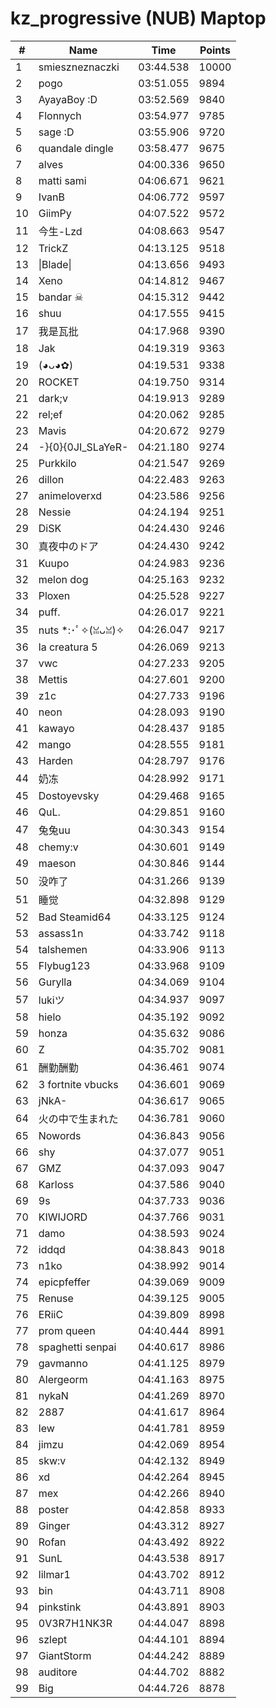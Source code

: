 # kz_progressive (NUB) Maptop

|  # | Name | Time | Points |
|-------------- | -------------- | -------------- | -------------- | 
| 1 | smieszneznaczki | 03:44.538 | 10000 | 
| 2 | pogo | 03:51.055 | 9894 | 
| 3 | AyayaBoy :D | 03:52.569 | 9840 | 
| 4 | Flonnych | 03:54.977 | 9785 | 
| 5 | sage :D | 03:55.906 | 9720 | 
| 6 | quandale dingle | 03:58.477 | 9675 | 
| 7 | alves | 04:00.336 | 9650 | 
| 8 | matti sami | 04:06.671 | 9621 | 
| 9 | IvanB | 04:06.772 | 9597 | 
| 10 | GiimPy | 04:07.522 | 9572 | 
| 11 | 今生-Lzd | 04:08.663 | 9547 | 
| 12 | TrickZ | 04:13.125 | 9518 | 
| 13 | \|Blade\| | 04:13.656 | 9493 | 
| 14 | Xeno | 04:14.812 | 9467 | 
| 15 | bandar ☠ | 04:15.312 | 9442 | 
| 16 | shuu | 04:17.555 | 9415 | 
| 17 | 我是瓦批 | 04:17.968 | 9390 | 
| 18 | Jak | 04:19.319 | 9363 | 
| 19 | (◕ᴗ◕✿) | 04:19.531 | 9338 | 
| 20 | ROCKET | 04:19.750 | 9314 | 
| 21 | dark;v | 04:19.913 | 9289 | 
| 22 | rel;ef | 04:20.062 | 9285 | 
| 23 | Mavis | 04:20.672 | 9279 | 
| 24 | -}{0}{0JI_SLaYeR- | 04:21.180 | 9274 | 
| 25 | Purkkilo | 04:21.547 | 9269 | 
| 26 | dillon | 04:22.483 | 9263 | 
| 27 | animeloverxd | 04:23.586 | 9256 | 
| 28 | Nessie | 04:24.194 | 9251 | 
| 29 | DiSK | 04:24.430 | 9246 | 
| 30 | 真夜中のドア | 04:24.430 | 9242 | 
| 31 | Kuupo | 04:24.983 | 9236 | 
| 32 | melon dog | 04:25.163 | 9232 | 
| 33 | Ploxen | 04:25.528 | 9227 | 
| 34 | puff. | 04:26.017 | 9221 | 
| 35 | nuts *:･ﾟ✧(ꈍᴗꈍ)✧ | 04:26.047 | 9217 | 
| 36 | la creatura 5 | 04:26.069 | 9213 | 
| 37 | vwc | 04:27.233 | 9205 | 
| 38 | Mettis | 04:27.601 | 9200 | 
| 39 | z1c | 04:27.733 | 9196 | 
| 40 | neon | 04:28.093 | 9190 | 
| 41 | kawayo | 04:28.437 | 9185 | 
| 42 | mango | 04:28.555 | 9181 | 
| 43 | Harden | 04:28.797 | 9176 | 
| 44 | 奶冻 | 04:28.992 | 9171 | 
| 45 | Dostoyevsky | 04:29.468 | 9165 | 
| 46 | QuL. | 04:29.851 | 9160 | 
| 47 | 兔兔uu | 04:30.343 | 9154 | 
| 48 | chemy:v | 04:30.601 | 9149 | 
| 49 | maeson | 04:30.846 | 9144 | 
| 50 | 没咋了 | 04:31.266 | 9139 | 
| 51 | 睡觉 | 04:32.898 | 9129 | 
| 52 | Bad Steamid64 | 04:33.125 | 9124 | 
| 53 | assass1n | 04:33.742 | 9118 | 
| 54 | talshemen | 04:33.906 | 9113 | 
| 55 | Flybug123 | 04:33.968 | 9109 | 
| 56 | Gurylla | 04:34.069 | 9104 | 
| 57 | lukiツ | 04:34.937 | 9097 | 
| 58 | hielo | 04:35.192 | 9092 | 
| 59 | honza | 04:35.632 | 9086 | 
| 60 | Z | 04:35.702 | 9081 | 
| 61 | 酬勤酬勤 | 04:36.461 | 9074 | 
| 62 | 3 fortnite vbucks | 04:36.601 | 9069 | 
| 63 | jNkA- | 04:36.617 | 9065 | 
| 64 | 火の中で生まれた | 04:36.781 | 9060 | 
| 65 | Nowords | 04:36.843 | 9056 | 
| 66 | shy | 04:37.077 | 9051 | 
| 67 | GMZ | 04:37.093 | 9047 | 
| 68 | Karloss | 04:37.586 | 9040 | 
| 69 | 9s | 04:37.733 | 9036 | 
| 70 | KIWIJORD | 04:37.766 | 9031 | 
| 71 | damo | 04:38.593 | 9024 | 
| 72 | iddqd | 04:38.843 | 9018 | 
| 73 | n1ko | 04:38.992 | 9014 | 
| 74 | epicpfeffer | 04:39.069 | 9009 | 
| 75 | Renuse | 04:39.125 | 9005 | 
| 76 | ERiiC | 04:39.809 | 8998 | 
| 77 | prom queen | 04:40.444 | 8991 | 
| 78 | spaghetti senpai | 04:40.617 | 8986 | 
| 79 | gavmanno | 04:41.125 | 8979 | 
| 80 | Alergeorm | 04:41.163 | 8975 | 
| 81 | nykaN | 04:41.269 | 8970 | 
| 82 | 2887 | 04:41.617 | 8964 | 
| 83 | lew | 04:41.781 | 8959 | 
| 84 | jimzu | 04:42.069 | 8954 | 
| 85 | skw:v | 04:42.132 | 8949 | 
| 86 | xd | 04:42.264 | 8945 | 
| 87 | mex | 04:42.266 | 8940 | 
| 88 | poster | 04:42.858 | 8933 | 
| 89 | Ginger | 04:43.312 | 8927 | 
| 90 | Rofan | 04:43.492 | 8922 | 
| 91 | SunL | 04:43.538 | 8917 | 
| 92 | lilmar1 | 04:43.702 | 8912 | 
| 93 | bin | 04:43.711 | 8908 | 
| 94 | pinkstink | 04:43.891 | 8903 | 
| 95 | 0V3R7H1NK3R | 04:44.047 | 8898 | 
| 96 | szlept | 04:44.101 | 8894 | 
| 97 | GiantStorm | 04:44.242 | 8889 | 
| 98 | auditore | 04:44.702 | 8882 | 
| 99 | Big | 04:44.726 | 8878 | 

